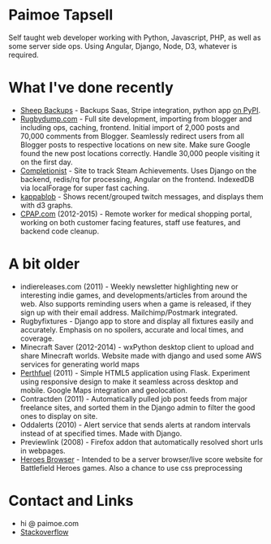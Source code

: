 Paimoe Tapsell
==========
Self taught web developer working with Python, Javascript, PHP, as well as some server side ops. Using Angular, Django, Node, D3, whatever is required.

# What I've done recently
* <a href="https://www.sheepbackups.com">Sheep Backups</a> - Backups Saas, Stripe integration, python app <a href="https://pypi.python.org/pypi/sheepbackups/">on PyPI</a>.
* <a href="http://www.rugbydump.com">Rugbydump.com</a> - Full site development, importing from blogger and including ops, caching, frontend. Initial import of 2,000 posts and 70,000 comments from Blogger. Seamlessly redirect users from all Blogger posts to respective locations on new site. Make sure Google found the new post locations correctly. Handle 30,000 people visiting it on the first day.
* <a href="http://completionist.hamjack.com">Completionist</a> - Site to track Steam Achievements. Uses Django on the backend, redis/rq for processing, Angular on the frontend. IndexedDB via localForage for super fast caching.
* <a href="http://github.com/paimoe/kappablob">kappablob</a> - Shows recent/grouped twitch messages, and displays them with d3 graphs.
* <a href="http://www.cpap.com">CPAP.com</a> (2012-2015) - Remote worker for medical shopping portal, working on both customer facing features, staff use features, and backend code cleanup.

# A bit older
* indiereleases.com (2011) - Weekly newsletter highlighting new or interesting indie games, and developments/articles from around the web. Also supports reminding users when a game is released, if they sign up with their email address. Mailchimp/Postmark integrated.
* Rugbyfixtures - Django app to store and display all fixtures easily and accurately. Emphasis on no spoilers, accurate and local times, and coverage.
* Minecraft Saver (2012-2014) - wxPython desktop client to upload and share Minecraft worlds. Website made with django and used some AWS services for generating world maps
* <a href="http://github.com/paimoe/fuelwatch">Perthfuel</a> (2011) - Simple HTML5 application using Flask. Experiment using responsive design to make it seamless across desktop and mobile. Google Maps integration and geolocation.
* Contractden (2011) - Automatically pulled job post feeds from major freelance sites, and sorted them in the Django admin to filter the good ones to display on site.
* Oddalerts (2010) - Alert service that sends alerts at random intervals instead of at specified times. Made with Django.
* Previewlink (2008) - Firefox addon that automatically resolved short urls in webpages.
* <a href="http://github.com/paimoe/bfh-server-viewer">Heroes Browser</a> - Intended to be a server browser/live score website for Battlefield Heroes games. Also a chance to use css preprocessing

# Contact and Links
* hi @ paimoe.com
* <a href="http://stackoverflow.com/users/858969/paimoe">Stackoverflow</a>
